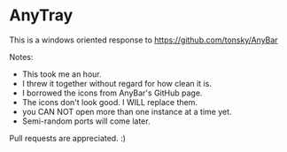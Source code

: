 # AnyTray
This is a windows oriented response to https://github.com/tonsky/AnyBar

Notes:
 * This took me an hour.
 * I threw it together without regard for how clean it is.
 * I borrowed the icons from AnyBar's GitHub page.
 * The icons don't look good. I WILL replace them.
 * you CAN NOT open more than one instance at a time yet.
 * Semi-random ports will come later.

Pull requests are appreciated. :)
